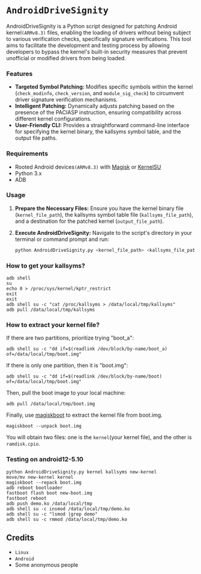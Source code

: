 # `AndroidDriveSignity`

AndroidDriveSignity is a Python script designed for patching Android kernel``(ARMv8.3)`` files, enabling the loading of drivers without being subject to various verification checks, specifically signature verifications. This tool aims to facilitate the development and testing process by allowing developers to bypass the kernel's built-in security measures that prevent unofficial or modified drivers from being loaded.

### Features

- **Targeted Symbol Patching:** Modifies specific symbols within the kernel (`check_modinfo`, `check_version`, and `module_sig_check`) to circumvent driver signature verification mechanisms.
- **Intelligent Patching:** Dynamically adjusts patching based on the presence of the PACIASP instruction, ensuring compatibility across different kernel configurations.
- **User-Friendly CLI:** Provides a straightforward command-line interface for specifying the kernel binary, the kallsyms symbol table, and the output file paths.

### Requirements

- Rooted Android devices``(ARMv8.3)`` with [Magisk](https://github.com/topjohnwu/Magisk) or [KernelSU](https://github.com/tiann/KernelSU)
- Python 3.x
- ADB

### Usage

1. **Prepare the Necessary Files:** Ensure you have the kernel binary file (`kernel_file_path`), the kallsyms symbol table file (`kallsyms_file_path`), and a destination for the patched kernel (`output_file_path`).

2. **Execute AndroidDriveSignity:** Navigate to the script's directory in your terminal or command prompt and run:

   ```bash
   python AndroidDriveSignity.py <kernel_file_path> <kallsyms_file_path> <output_file_path>

### How to get your kallsyms?
```
adb shell
su
echo 0 > /proc/sys/kernel/kptr_restrict
exit
exit
adb shell su -c "cat /proc/kallsyms > /data/local/tmp/kallsyms"
adb pull /data/local/tmp/kallsyms
```

### How to extract your kernel file?
If there are two partitions, prioritize trying "boot_a":
```
adb shell su -c "dd if=$(readlink /dev/block/by-name/boot_a) of=/data/local/tmp/boot.img"
```
If there is only one partition, then it is "boot.img":
```
adb shell su -c "dd if=$(readlink /dev/block/by-name/boot) of=/data/local/tmp/boot.img"
```
Then, pull the boot image to your local machine:
```
adb pull /data/local/tmp/boot.img
```

Finally, use [magiskboot](https://github.com/svoboda18/magiskboot/releases) to extract the kernel file from boot.img.
```
magiskboot --unpack boot.img
```
You will obtain two files: one is the ``kernel``(your kernel file), and the other is ``ramdisk.cpio``.

### Testing on android12-5.10
```
python AndroidDriveSignity.py kernel kallsyms new-kernel
move/mv new-kernel kernel
magiskboot --repack boot.img
adb reboot bootloader
fastboot flash boot new-boot.img
fastboot reboot
adb push demo.ko /data/local/tmp
adb shell su -c insmod /data/local/tmp/demo.ko
adb shell su -c "lsmod |grep demo"
adb shell su -c rmmod /data/local/tmp/demo.ko
```

## Credits
- ``Linux``
- ``Android``
- Some anonymous people

